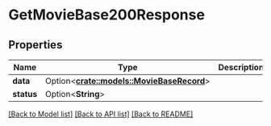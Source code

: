 # GetMovieBase200Response

## Properties

Name | Type | Description | Notes
------------ | ------------- | ------------- | -------------
**data** | Option<[**crate::models::MovieBaseRecord**](MovieBaseRecord.md)> |  | [optional]
**status** | Option<**String**> |  | [optional]

[[Back to Model list]](../README.md#documentation-for-models) [[Back to API list]](../README.md#documentation-for-api-endpoints) [[Back to README]](../README.md)


